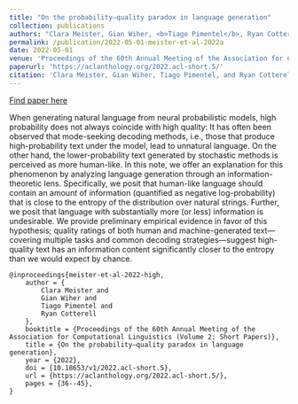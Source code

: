 ```yaml
---
title: "On the probability–quality paradox in language generation"
collection: publications
authors: "Clara Meister, Gian Wiher, <b>Tiago Pimentel</b>, Ryan Cotterell"
permalink: /publication/2022-05-01-meister-et-al-2022a
date: 2022-05-01
venue: 'Proceedings of the 60th Annual Meeting of the Association for Computational Linguistics (Volume 2: Short Papers)'
paperurl: 'https://aclanthology.org/2022.acl-short.5/'
citation: 'Clara Meister, Gian Wiher, Tiago Pimentel, and Ryan Cotterell. 2022. On the probability–quality paradox in language generation. In Proceedings of the 60th Annual Meeting of the Association for Computational Linguistics (Volume 2: Short Papers), pages 36–45, Dublin, Ireland. Association for Computational Linguistics.'
---
```


<a href='https://aclanthology.org/2022.acl-short.5/'>Find paper here</a>

When generating natural language from neural probabilistic models, high probability does not always coincide with high quality: It has often been observed that mode-seeking decoding methods, i.e., those that produce high-probability text under the model, lead to unnatural language. On the other hand, the lower-probability text generated by stochastic methods is perceived as more human-like. In this note, we offer an explanation for this phenomenon by analyzing language generation through an information-theoretic lens. Specifically, we posit that human-like language should contain an amount of information (quantified as negative log-probability) that is close to the entropy of the distribution over natural strings. Further, we posit that language with substantially more (or less) information is undesirable. We provide preliminary empirical evidence in favor of this hypothesis; quality ratings of both human and machine-generated text—covering multiple tasks and common decoding strategies—suggest high-quality text has an information content significantly closer to the entropy than we would expect by chance.

```
@inproceedings{meister-et-al-2022-high,
    author = {
        Clara Meister and
        Gian Wiher and
        Tiago Pimentel and
        Ryan Cotterell
    },
    booktitle = {Proceedings of the 60th Annual Meeting of the Association for Computational Linguistics (Volume 2: Short Papers)},
    title = {On the probability–quality paradox in language generation},
    year = {2022},
    doi = {10.18653/v1/2022.acl-short.5},
    url = {https://aclanthology.org/2022.acl-short.5/},
    pages = {36--45},
}
```